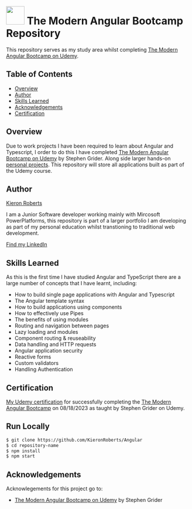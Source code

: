 # <img src="https://github.com/KieronRoberts/Angular/assets/107185233/9af5d6d1-2554-4787-93e6-b47692594c7e" width="50" height="50">  The Modern Angular Bootcamp Repository
This repository serves as my study area whilst completing [The Modern Angular Bootcamp on Udemy](https://www.udemy.com/course/the-modern-angular-bootcamp/).

## Table of Contents

- [Overview](#overview)
- [Author](#author)
- [Skills Learned](#skills-learned)
- [Acknowledgements](#acknowledgements)
- [Certification](#certification)

## Overview

Due to work projects I have been required to learn about Angular and Typescript, I order to do this I have completed [The Modern Angular Bootcamp on Udemy](https://www.udemy.com/course/the-modern-angular-bootcamp/) by Stephen Grider. Along side larger hands-on [personal projects](https://github.com/KieronRoberts/Angular). This repository will store all applications built as part of the Udemy course.

## Author

[Kieron Roberts](https://github.com/KieronRoberts)

I am a Junior Software developer working mainly with Mircosoft PowerPlatforms, this repository is part of a larger portfolio I am developing as part of my personal education whilst transtioning to traditional web development.

[Find my LinkedIn](https://www.linkedin.com/in/kieronroberts1/)

## Skills Learned

As this is the first time I have studied Angular and TypeScript there are a large number of concepts that I have learnt, including:
- How to build single page applications with Angular and Typescript
- The Angular template syntax
- How to build applications using components
- How to effectively use Pipes
- The benefits of using modules
- Routing and navigation between pages
- Lazy loading and modules
- Component routing & reuseability
- Data handling and HTTP requests
- Angular application security
- Reactive forms
- Custom validators
- Handling Authentication

## Certification
[My Udemy certification](https://udemy-certificate.s3.amazonaws.com/image/UC-9bad1b56-82aa-4ef6-a04f-19de71bbbf9c.jpg?v=1692345783000) for successfully completing the [The Modern Angular Bootcamp](https://www.udemy.com/course/the-modern-angular-bootcamp/) on 08/18/2023 as taught by Stephen Grider on Udemy.

## Run Locally

```bash
$ git clone https://github.com/KieronRoberts/Angular
$ cd repository-name
$ npm install
$ npm start
```

## Acknowledgements

Acknowlegements for this project go to:
- [The Modern Angular Bootcamp on Udemy](https://www.udemy.com/course/the-modern-angular-bootcamp/) by Stephen Grider
 
